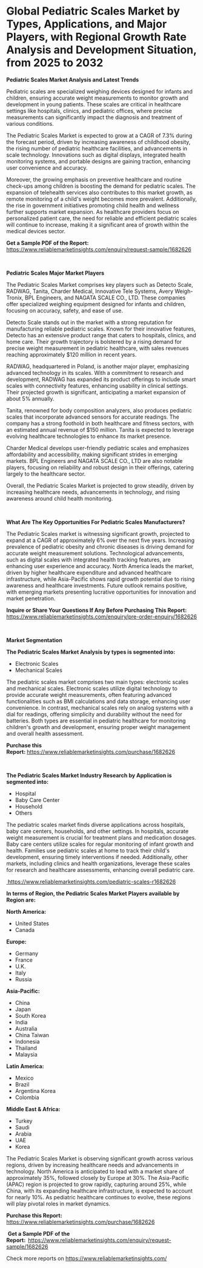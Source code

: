 <p><h1>Global Pediatric Scales Market by Types, Applications, and Major Players, with Regional Growth Rate Analysis and Development Situation, from 2025 to 2032</h1></p><p><strong>Pediatric Scales Market Analysis and Latest Trends</strong></p>
<p><p>Pediatric scales are specialized weighing devices designed for infants and children, ensuring accurate weight measurements to monitor growth and development in young patients. These scales are critical in healthcare settings like hospitals, clinics, and pediatric offices, where precise measurements can significantly impact the diagnosis and treatment of various conditions. </p><p>The Pediatric Scales Market is expected to grow at a CAGR of 7.3% during the forecast period, driven by increasing awareness of childhood obesity, the rising number of pediatric healthcare facilities, and advancements in scale technology. Innovations such as digital displays, integrated health monitoring systems, and portable designs are gaining traction, enhancing user convenience and accuracy. </p><p>Moreover, the growing emphasis on preventive healthcare and routine check-ups among children is boosting the demand for pediatric scales. The expansion of telehealth services also contributes to this market growth, as remote monitoring of a child's weight becomes more prevalent. Additionally, the rise in government initiatives promoting child health and wellness further supports market expansion. As healthcare providers focus on personalized patient care, the need for reliable and efficient pediatric scales will continue to increase, making it a significant area of growth within the medical devices sector.</p></p>
<p><strong>Get a Sample PDF of the Report:&nbsp;</strong> <a href="https://www.reliablemarketinsights.com/enquiry/request-sample/1682626?utm_campaign=2280&utm_medium=2&utm_source=Github&utm_content=ia&utm_term=04032025&utm_id=pediatric-scales">https://www.reliablemarketinsights.com/enquiry/request-sample/1682626</a></p>
<p>&nbsp;</p>
<p><strong>Pediatric Scales Major Market Players</strong></p>
<p><p>The Pediatric Scales Market comprises key players such as Detecto Scale, RADWAG, Tanita, Charder Medical, Innovative Tele Systems, Avery Weigh-Tronix, BPL Engineers, and NAGATA SCALE CO., LTD. These companies offer specialized weighing equipment designed for infants and children, focusing on accuracy, safety, and ease of use.</p><p>Detecto Scale stands out in the market with a strong reputation for manufacturing reliable pediatric scales. Known for their innovative features, Detecto has an extensive product range that caters to hospitals, clinics, and home care. Their growth trajectory is bolstered by a rising demand for precise weight measurement in pediatric healthcare, with sales revenues reaching approximately $120 million in recent years.</p><p>RADWAG, headquartered in Poland, is another major player, emphasizing advanced technology in its scales. With a commitment to research and development, RADWAG has expanded its product offerings to include smart scales with connectivity features, enhancing usability in clinical settings. Their projected growth is significant, anticipating a market expansion of about 5% annually.</p><p>Tanita, renowned for body composition analyzers, also produces pediatric scales that incorporate advanced sensors for accurate readings. The company has a strong foothold in both healthcare and fitness sectors, with an estimated annual revenue of $150 million. Tanita is expected to leverage evolving healthcare technologies to enhance its market presence.</p><p>Charder Medical develops user-friendly pediatric scales and emphasizes affordability and accessibility, making significant strides in emerging markets. BPL Engineers and NAGATA SCALE CO., LTD are also notable players, focusing on reliability and robust design in their offerings, catering largely to the healthcare sector.</p><p>Overall, the Pediatric Scales Market is projected to grow steadily, driven by increasing healthcare needs, advancements in technology, and rising awareness around child health monitoring.</p></p>
<p>&nbsp;</p>
<p><strong>What Are The Key Opportunities For Pediatric Scales Manufacturers?</strong></p>
<p><p>The Pediatric Scales market is witnessing significant growth, projected to expand at a CAGR of approximately 6% over the next five years. Increasing prevalence of pediatric obesity and chronic diseases is driving demand for accurate weight measurement solutions. Technological advancements, such as digital scales with integrated health tracking features, are enhancing user experience and accuracy. North America leads the market, driven by higher healthcare expenditure and advanced healthcare infrastructure, while Asia-Pacific shows rapid growth potential due to rising awareness and healthcare investments. Future outlook remains positive, with emerging markets presenting lucrative opportunities for innovation and market penetration.</p></p>
<p><strong>Inquire or Share Your Questions If Any Before Purchasing This Report:</strong> <a href="https://www.reliablemarketinsights.com/enquiry/pre-order-enquiry/1682626?utm_campaign=2280&utm_medium=2&utm_source=Github&utm_content=ia&utm_term=04032025&utm_id=pediatric-scales">https://www.reliablemarketinsights.com/enquiry/pre-order-enquiry/1682626</a></p>
<p>&nbsp;</p>
<p><strong>Market Segmentation</strong></p>
<p><strong>The Pediatric Scales Market Analysis by types is segmented into:</strong></p>
<p><ul><li>Electronic Scales</li><li>Mechanical Scales</li></ul></p>
<p><p>The pediatric scales market comprises two main types: electronic scales and mechanical scales. Electronic scales utilize digital technology to provide accurate weight measurements, often featuring advanced functionalities such as BMI calculations and data storage, enhancing user convenience. In contrast, mechanical scales rely on analog systems with a dial for readings, offering simplicity and durability without the need for batteries. Both types are essential in pediatric healthcare for monitoring children's growth and development, ensuring proper weight management and overall health assessment.</p></p>
<p><strong>Purchase this Report:&nbsp;</strong><a href="https://www.reliablemarketinsights.com/purchase/1682626?utm_campaign=2280&utm_medium=2&utm_source=Github&utm_content=ia&utm_term=04032025&utm_id=pediatric-scales">https://www.reliablemarketinsights.com/purchase/1682626</a></p>
<p>&nbsp;</p>
<p><strong>The Pediatric Scales Market Industry Research by Application is segmented into:</strong></p>
<p><ul><li>Hospital</li><li>Baby Care Center</li><li>Household</li><li>Others</li></ul></p>
<p><p>The pediatric scales market finds diverse applications across hospitals, baby care centers, households, and other settings. In hospitals, accurate weight measurement is crucial for treatment plans and medication dosages. Baby care centers utilize scales for regular monitoring of infant growth and health. Families use pediatric scales at home to track their child's development, ensuring timely interventions if needed. Additionally, other markets, including clinics and health organizations, leverage these scales for research and healthcare assessments, enhancing overall pediatric care.</p></p>
<p><a href="https://www.reliablemarketinsights.com/pediatric-scales-r1682626?utm_campaign=2280&utm_medium=2&utm_source=Github&utm_content=ia&utm_term=04032025&utm_id=pediatric-scales">&nbsp;https://www.reliablemarketinsights.com/pediatric-scales-r1682626</a></p>
<p><strong>In terms of Region, the Pediatric Scales Market Players available by Region are:</strong></p>
<p>
    <p> <strong> North America: </strong>
        <ul>
            <li>United States</li>
            <li>Canada</li>
        </ul>
        </p> 
    <p> <strong> Europe: </strong>
        <ul>
            <li>Germany</li>
            <li>France</li>
            <li>U.K.</li>
            <li>Italy</li>
            <li>Russia</li>
        </ul>
        </p> 
    <p> <strong> Asia-Pacific: </strong>
        <ul>
            <li>China</li>
            <li>Japan</li>
            <li>South Korea</li>
            <li>India</li>
            <li>Australia</li>
            <li>China Taiwan</li>
            <li>Indonesia</li>
            <li>Thailand</li>
            <li>Malaysia</li>
        </ul>
        </p> 
    <p> <strong> Latin America: </strong>
        <ul>
            <li>Mexico</li>
            <li>Brazil</li>
            <li>Argentina Korea</li>
            <li>Colombia</li>
        </ul>
        </p> 
    <p> <strong> Middle East & Africa: </strong>
        <ul>
            <li>Turkey</li>
            <li>Saudi</li>
            <li>Arabia</li>
            <li>UAE</li>
            <li>Korea</li>
        </ul>
    </p>
    </p>
<p><p>The Pediatric Scales Market is observing significant growth across various regions, driven by increasing healthcare needs and advancements in technology. North America is anticipated to lead with a market share of approximately 35%, followed closely by Europe at 30%. The Asia-Pacific (APAC) region is projected to grow rapidly, capturing around 25%, while China, with its expanding healthcare infrastructure, is expected to account for nearly 10%. As pediatric healthcare continues to evolve, these regions will play pivotal roles in market dynamics.</p></p>
<p><strong>Purchase this Report: </strong><a href="https://www.reliablemarketinsights.com/purchase/1682626?utm_campaign=2280&utm_medium=2&utm_source=Github&utm_content=ia&utm_term=04032025&utm_id=pediatric-scales">https://www.reliablemarketinsights.com/purchase/1682626</a></p>
<p>&nbsp;<strong>Get a Sample PDF of the Report:&nbsp;&nbsp;</strong><a href="https://www.reliablemarketinsights.com/enquiry/request-sample/1682626?utm_campaign=2280&utm_medium=2&utm_source=Github&utm_content=ia&utm_term=04032025&utm_id=pediatric-scales">https://www.reliablemarketinsights.com/enquiry/request-sample/1682626</a></p>
<p><strong></strong></p>
<p>Check more reports on <a href="https://www.reliablemarketinsights.com/?utm_campaign=2280&utm_medium=2&utm_source=Github&utm_content=ia&utm_term=04032025&utm_id=pediatric-scales">https://www.reliablemarketinsights.com/</a></p>
